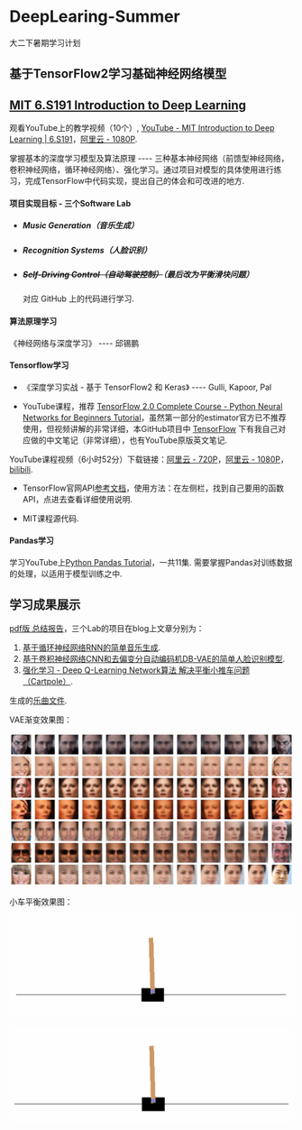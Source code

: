 # DeepLearing-Summer
大二下暑期学习计划

## 基于TensorFlow2学习基础神经网络模型

## [MIT 6.S191 Introduction to Deep Learning](http://introtodeeplearning.com/)

观看YouTube上的教学视频（10个）, [YouTube - MIT Introduction to Deep Learning | 6.S191](https://www.youtube.com/watch?v=7sB052Pz0sQ&list=PLtBw6njQRU-rwp5__7C0oIVt26ZgjG9NI)，[阿里云 - 1080P](https://www.aliyundrive.com/s/L5WQKeEKAjn).

掌握基本的深度学习模型及算法原理 ---- 三种基本神经网络（前馈型神经网络，卷积神经网络，循环神经网络）、强化学习。通过项目对模型的具体使用进行练习，完成TensorFlow中代码实现，提出自己的体会和可改进的地方.

#### 项目实现目标 - 三个Software Lab

- ##### Music Generation（音乐生成）

- ##### Recognition Systems（人脸识别）

- ##### ~~Self-Driving Control（自动驾驶控制）~~（最后改为平衡滑块问题）

  对应 GitHub 上的代码进行学习.

#### 算法原理学习

《神经网络与深度学习》 ----  邱锡鹏

#### Tensorflow学习

- 《深度学习实战 - 基于 TensorFlow2 和 Keras》 ---- Gulli, Kapoor, Pal

- YouTube课程，推荐 [TensorFlow 2.0 Complete Course - Python Neural Networks for Beginners Tutorial](https://www.youtube.com/watch?v=tPYj3fFJGjk&t=8210s)，虽然第一部分的estimator官方已不推荐使用，但视频讲解的非常详细，本GitHub项目中 [TensorFlow](./TensorFlow/) 下有我自己对应做的中文笔记（非常详细），也有YouTube原版英文笔记.

YouTube课程视频（6小时52分）下载链接：[阿里云 - 720P](https://www.aliyundrive.com/s/SMAkuJeQGub)，[阿里云 - 1080P](https://www.aliyundrive.com/s/yVRLaMNyc7E)，[bilibili](https://www.bilibili.com/video/BV1EB4y1r7w7/?vd_source=92e1ce2ebcdd26a23668caedd3c9e57e).

- TensorFlow官网API[参考文档](https://tensorflow.google.cn/api_docs/python/tf)，使用方法：在左侧栏，找到自己要用的函数API，点进去查看详细使用说明.

- MIT课程源代码.

#### Pandas学习

学习YouTube上[Python Pandas Tutorial](https://www.youtube.com/watch?v=ZyhVh-qRZPA&list=PL-osiE80TeTsWmV9i9c58mdDCSskIFdDS)，一共11集. 需要掌握Pandas对训练数据的处理，以适用于模型训练之中.

## 学习成果展示

[pdf版 总结报告](https://github.com/wty-yy/DeepLearing-Summer/blob/master/Summer%20-%20DeepLearning.pdf)，三个Lab的项目在blog上文章分别为：

1. [基于循环神经网络RNN的简单音乐生成](https://wty-yy.github.io/posts/42812/).
2. [基于卷积神经网络CNN和去偏变分自动编码机DB-VAE的简单人脸识别模型](https://wty-yy.github.io/posts/52484/).
3. [强化学习 - Deep Q-Learning Network算法 解决平衡小推车问题（Cartpole）](https://wty-yy.github.io/posts/44956/).

生成的[乐曲文件](https://github.com/wty-yy/DeepLearing-Summer/tree/master/MIT%206S191/Lab1/songs).

VAE渐变效果图：

![渐变效果图](./README.figure/VAE.png)

小车平衡效果图：

![Mini_batch_perfect_cut](./README.figure/Mini_batch_perfect_cut.gif)

![Mini_batch18_best_cut](./README.figure/Mini_batch18_best_cut.gif)
